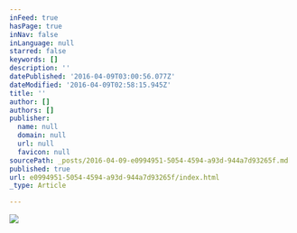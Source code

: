 ```yaml
---
inFeed: true
hasPage: true
inNav: false
inLanguage: null
starred: false
keywords: []
description: ''
datePublished: '2016-04-09T03:00:56.077Z'
dateModified: '2016-04-09T02:58:15.945Z'
title: ''
author: []
authors: []
publisher:
  name: null
  domain: null
  url: null
  favicon: null
sourcePath: _posts/2016-04-09-e0994951-5054-4594-a93d-944a7d93265f.md
published: true
url: e0994951-5054-4594-a93d-944a7d93265f/index.html
_type: Article

---
```

![](https://the-grid-user-content.s3-us-west-2.amazonaws.com/e40033b9-f3ef-44eb-aa57-665a115a0e06.jpg)